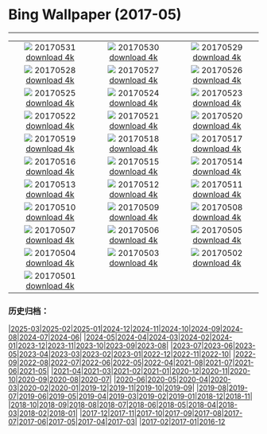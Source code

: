 # Bing Wallpaper (2017-05)
**************
| | | |
| :----: | :----: | :----: |
| ![](https://www.bing.com/az/hprichbg/rb/MtTamVideo_EN-US10798436683_1920x1080.jpg) 20170531 [download 4k](https://www.bing.com/az/hprichbg/rb/MtTamVideo_EN-US10798436683_UHD.jpg) | ![](https://www.bing.com/az/hprichbg/rb/TempleStreet_EN-US6964048300_1920x1080.jpg) 20170530 [download 4k](https://www.bing.com/az/hprichbg/rb/TempleStreet_EN-US6964048300_UHD.jpg) | ![](https://www.bing.com/az/hprichbg/rb/ArlingtonDrone_EN-US12840808174_1920x1080.jpg) 20170529 [download 4k](https://www.bing.com/az/hprichbg/rb/ArlingtonDrone_EN-US12840808174_UHD.jpg) |
| ![](https://www.bing.com/az/hprichbg/rb/MataderoBridge_EN-US9215461155_1920x1080.jpg) 20170528 [download 4k](https://www.bing.com/az/hprichbg/rb/MataderoBridge_EN-US9215461155_UHD.jpg) | ![](https://www.bing.com/az/hprichbg/rb/BromoJava_EN-US13327758529_1920x1080.jpg) 20170527 [download 4k](https://www.bing.com/az/hprichbg/rb/BromoJava_EN-US13327758529_UHD.jpg) | ![](https://www.bing.com/az/hprichbg/rb/Fiddleheads_EN-US12581425191_1920x1080.jpg) 20170526 [download 4k](https://www.bing.com/az/hprichbg/rb/Fiddleheads_EN-US12581425191_UHD.jpg) |
| ![](https://www.bing.com/az/hprichbg/rb/PyramidsOfMeroe_EN-US10074354144_1920x1080.jpg) 20170525 [download 4k](https://www.bing.com/az/hprichbg/rb/PyramidsOfMeroe_EN-US10074354144_UHD.jpg) | ![](https://www.bing.com/az/hprichbg/rb/BB1883_EN-US15158286681_1920x1080.jpg) 20170524 [download 4k](https://www.bing.com/az/hprichbg/rb/BB1883_EN-US15158286681_UHD.jpg) | ![](https://www.bing.com/az/hprichbg/rb/Dipper_EN-US11520051960_1920x1080.jpg) 20170523 [download 4k](https://www.bing.com/az/hprichbg/rb/Dipper_EN-US11520051960_UHD.jpg) |
| ![](https://www.bing.com/az/hprichbg/rb/LakePowellStorm_EN-US6822865622_1920x1080.jpg) 20170522 [download 4k](https://www.bing.com/az/hprichbg/rb/LakePowellStorm_EN-US6822865622_UHD.jpg) | ![](https://www.bing.com/az/hprichbg/rb/RietvleiNR_EN-US13984689187_1920x1080.jpg) 20170521 [download 4k](https://www.bing.com/az/hprichbg/rb/RietvleiNR_EN-US13984689187_UHD.jpg) | ![](https://www.bing.com/az/hprichbg/rb/Thunderbirds_EN-US12257799708_1920x1080.jpg) 20170520 [download 4k](https://www.bing.com/az/hprichbg/rb/Thunderbirds_EN-US12257799708_UHD.jpg) |
| ![](https://www.bing.com/az/hprichbg/rb/BMXTunnel_EN-US11407579695_1920x1080.jpg) 20170519 [download 4k](https://www.bing.com/az/hprichbg/rb/BMXTunnel_EN-US11407579695_UHD.jpg) | ![](https://www.bing.com/az/hprichbg/rb/Palaon_EN-US11145059144_1920x1080.jpg) 20170518 [download 4k](https://www.bing.com/az/hprichbg/rb/Palaon_EN-US11145059144_UHD.jpg) | ![](https://www.bing.com/az/hprichbg/rb/SpermophilusArmatus_EN-US12133314731_1920x1080.jpg) 20170517 [download 4k](https://www.bing.com/az/hprichbg/rb/SpermophilusArmatus_EN-US12133314731_UHD.jpg) |
| ![](https://www.bing.com/az/hprichbg/rb/PorthminsterBeach_EN-US9087788446_1920x1080.jpg) 20170516 [download 4k](https://www.bing.com/az/hprichbg/rb/PorthminsterBeach_EN-US9087788446_UHD.jpg) | ![](https://www.bing.com/az/hprichbg/rb/IncenseFactory_EN-US12465733494_1920x1080.jpg) 20170515 [download 4k](https://www.bing.com/az/hprichbg/rb/IncenseFactory_EN-US12465733494_UHD.jpg) | ![](https://www.bing.com/az/hprichbg/rb/CheetahMom_EN-US10122059369_1920x1080.jpg) 20170514 [download 4k](https://www.bing.com/az/hprichbg/rb/CheetahMom_EN-US10122059369_UHD.jpg) |
| ![](https://www.bing.com/az/hprichbg/rb/DeltaJunction_EN-US10400798964_1920x1080.jpg) 20170513 [download 4k](https://www.bing.com/az/hprichbg/rb/DeltaJunction_EN-US10400798964_UHD.jpg) | ![](https://www.bing.com/az/hprichbg/rb/VernalFall_EN-US10631212377_1920x1080.jpg) 20170512 [download 4k](https://www.bing.com/az/hprichbg/rb/VernalFall_EN-US10631212377_UHD.jpg) | ![](https://www.bing.com/az/hprichbg/rb/SpringGoat_EN-US7159260528_1920x1080.jpg) 20170511 [download 4k](https://www.bing.com/az/hprichbg/rb/SpringGoat_EN-US7159260528_UHD.jpg) |
| ![](https://www.bing.com/az/hprichbg/rb/WardCharcoalOvens_EN-US14435429327_1920x1080.jpg) 20170510 [download 4k](https://www.bing.com/az/hprichbg/rb/WardCharcoalOvens_EN-US14435429327_UHD.jpg) | ![](https://www.bing.com/az/hprichbg/rb/WoodDucks_EN-US13296832819_1920x1080.jpg) 20170509 [download 4k](https://www.bing.com/az/hprichbg/rb/WoodDucks_EN-US13296832819_UHD.jpg) | ![](https://www.bing.com/az/hprichbg/rb/TaihangMountains_EN-US6666930369_1920x1080.jpg) 20170508 [download 4k](https://www.bing.com/az/hprichbg/rb/TaihangMountains_EN-US6666930369_UHD.jpg) |
| ![](https://www.bing.com/az/hprichbg/rb/WhiteEyedMoray_EN-US10194096653_1920x1080.jpg) 20170507 [download 4k](https://www.bing.com/az/hprichbg/rb/WhiteEyedMoray_EN-US10194096653_UHD.jpg) | ![](https://www.bing.com/az/hprichbg/rb/MorskieOko_EN-US9982151528_1920x1080.jpg) 20170506 [download 4k](https://www.bing.com/az/hprichbg/rb/MorskieOko_EN-US9982151528_UHD.jpg) | ![](https://www.bing.com/az/hprichbg/rb/HenequenCactus_EN-US11064780489_1920x1080.jpg) 20170505 [download 4k](https://www.bing.com/az/hprichbg/rb/HenequenCactus_EN-US11064780489_UHD.jpg) |
| ![](https://www.bing.com/az/hprichbg/rb/SSAtlantis_EN-US8848737137_1920x1080.jpg) 20170504 [download 4k](https://www.bing.com/az/hprichbg/rb/SSAtlantis_EN-US8848737137_UHD.jpg) | ![](https://www.bing.com/az/hprichbg/rb/NavagioBeach_EN-US8854639142_1920x1080.jpg) 20170503 [download 4k](https://www.bing.com/az/hprichbg/rb/NavagioBeach_EN-US8854639142_UHD.jpg) | ![](https://www.bing.com/az/hprichbg/rb/NHMElephants_EN-US9810396474_1920x1080.jpg) 20170502 [download 4k](https://www.bing.com/az/hprichbg/rb/NHMElephants_EN-US9810396474_UHD.jpg) |
| ![](https://www.bing.com/az/hprichbg/rb/QueensParkGlasshouse_EN-US12334827410_1920x1080.jpg) 20170501 [download 4k](https://www.bing.com/az/hprichbg/rb/QueensParkGlasshouse_EN-US12334827410_UHD.jpg) |  |  |

### 历史归档：

|[2025-03](/2025-03/2025-03.md)|[2025-02](/2025-02/2025-02.md)|[2025-01](/2025-01/2025-01.md)|[2024-12](/2024-12/2024-12.md)|[2024-11](/2024-11/2024-11.md)|[2024-10](/2024-10/2024-10.md)|[2024-09](/2024-09/2024-09.md)|[2024-08](/2024-08/2024-08.md)|[2024-07](/2024-07/2024-07.md)|[2024-06](/2024-06/2024-06.md)|
|[2024-05](/2024-05/2024-05.md)|[2024-04](/2024-04/2024-04.md)|[2024-03](/2024-03/2024-03.md)|[2024-02](/2024-02/2024-02.md)|[2024-01](/2024-01/2024-01.md)|[2023-12](/2023-12/2023-12.md)|[2023-11](/2023-11/2023-11.md)|[2023-10](/2023-10/2023-10.md)|[2023-09](/2023-09/2023-09.md)|[2023-08](/2023-08/2023-08.md)|
|[2023-07](/2023-07/2023-07.md)|[2023-06](/2023-06/2023-06.md)|[2023-05](/2023-05/2023-05.md)|[2023-04](/2023-04/2023-04.md)|[2023-03](/2023-03/2023-03.md)|[2023-02](/2023-02/2023-02.md)|[2023-01](/2023-01/2023-01.md)|[2022-12](/2022-12/2022-12.md)|[2022-11](/2022-11/2022-11.md)|[2022-10](/2022-10/2022-10.md)|
|[2022-09](/2022-09/2022-09.md)|[2022-08](/2022-08/2022-08.md)|[2022-07](/2022-07/2022-07.md)|[2022-06](/2022-06/2022-06.md)|[2022-05](/2022-05/2022-05.md)|[2022-04](/2022-04/2022-04.md)|[2021-08](/2021-08/2021-08.md)|[2021-07](/2021-07/2021-07.md)|[2021-06](/2021-06/2021-06.md)|[2021-05](/2021-05/2021-05.md)|
|[2021-04](/2021-04/2021-04.md)|[2021-03](/2021-03/2021-03.md)|[2021-02](/2021-02/2021-02.md)|[2021-01](/2021-01/2021-01.md)|[2020-12](/2020-12/2020-12.md)|[2020-11](/2020-11/2020-11.md)|[2020-10](/2020-10/2020-10.md)|[2020-09](/2020-09/2020-09.md)|[2020-08](/2020-08/2020-08.md)|[2020-07](/2020-07/2020-07.md)|
|[2020-06](/2020-06/2020-06.md)|[2020-05](/2020-05/2020-05.md)|[2020-04](/2020-04/2020-04.md)|[2020-03](/2020-03/2020-03.md)|[2020-02](/2020-02/2020-02.md)|[2020-01](/2020-01/2020-01.md)|[2019-12](/2019-12/2019-12.md)|[2019-11](/2019-11/2019-11.md)|[2019-10](/2019-10/2019-10.md)|[2019-09](/2019-09/2019-09.md)|
|[2019-08](/2019-08/2019-08.md)|[2019-07](/2019-07/2019-07.md)|[2019-06](/2019-06/2019-06.md)|[2019-05](/2019-05/2019-05.md)|[2019-04](/2019-04/2019-04.md)|[2019-03](/2019-03/2019-03.md)|[2019-02](/2019-02/2019-02.md)|[2019-01](/2019-01/2019-01.md)|[2018-12](/2018-12/2018-12.md)|[2018-11](/2018-11/2018-11.md)|
|[2018-10](/2018-10/2018-10.md)|[2018-09](/2018-09/2018-09.md)|[2018-08](/2018-08/2018-08.md)|[2018-07](/2018-07/2018-07.md)|[2018-06](/2018-06/2018-06.md)|[2018-05](/2018-05/2018-05.md)|[2018-04](/2018-04/2018-04.md)|[2018-03](/2018-03/2018-03.md)|[2018-02](/2018-02/2018-02.md)|[2018-01](/2018-01/2018-01.md)|
|[2017-12](/2017-12/2017-12.md)|[2017-11](/2017-11/2017-11.md)|[2017-10](/2017-10/2017-10.md)|[2017-09](/2017-09/2017-09.md)|[2017-08](/2017-08/2017-08.md)|[2017-07](/2017-07/2017-07.md)|[2017-06](/2017-06/2017-06.md)|[2017-05](/2017-05/2017-05.md)|[2017-04](/2017-04/2017-04.md)|[2017-03](/2017-03/2017-03.md)|
|[2017-02](/2017-02/2017-02.md)|[2017-01](/2017-01/2017-01.md)|[2016-12](/2016-12/2016-12.md)